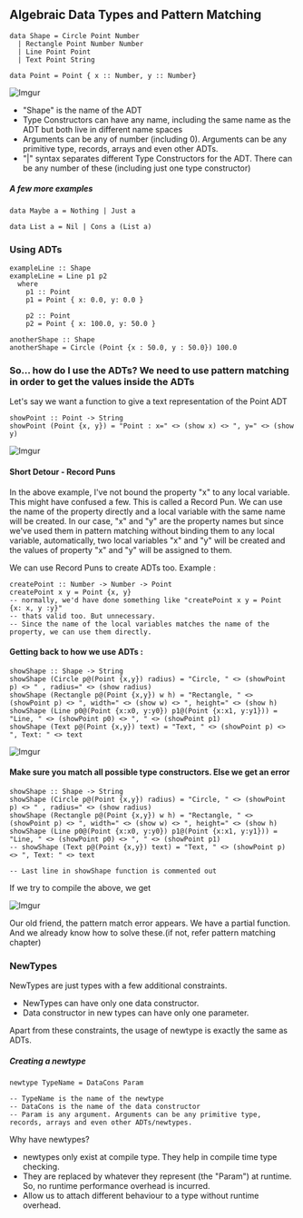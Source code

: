 ## Algebraic Data Types and Pattern Matching

```
data Shape = Circle Point Number
  | Rectangle Point Number Number
  | Line Point Point
  | Text Point String

data Point = Point { x :: Number, y :: Number}
```
![Imgur](https://i.imgur.com/RcPSQTn.jpg)

* "Shape" is the name of the ADT
* Type Constructors can have any name, including the same name as the ADT but both live in different name spaces
* Arguments can be any of number (including 0). Arguments can be any primitive type, records, arrays and even other ADTs.
* "|" syntax separates different Type Constructors for the ADT. There can be any number of these (including just one type constructor)

##### A few more examples
```
data Maybe a = Nothing | Just a

data List a = Nil | Cons a (List a)
```

### Using ADTs

```
exampleLine :: Shape
exampleLine = Line p1 p2
  where
    p1 :: Point
    p1 = Point { x: 0.0, y: 0.0 }

    p2 :: Point
    p2 = Point { x: 100.0, y: 50.0 }

anotherShape :: Shape
anotherShape = Circle (Point {x : 50.0, y : 50.0}) 100.0
```


### So... how do I use the ADTs? We need to use pattern matching in order to get the values inside the ADTs

Let's say we want a function to give a text representation of the Point ADT
```
showPoint :: Point -> String
showPoint (Point {x, y}) = "Point : x=" <> (show x) <> ", y=" <> (show y)
```

![Imgur](https://i.imgur.com/xPOoTfJ.jpg)

#### Short Detour - Record Puns

In the above example, I've not bound the property "x" to any local variable. This might have confused a few. This is called a Record Pun. We can use the name of the property directly and a local variable with the same name will be created. In our case, "x" and "y" are the property names but since we've used them in pattern matching without binding them to any local variable, automatically, two local variables "x" and "y" will be created and the values of property "x" and "y" will be assigned to them.

We can use Record Puns to create ADTs too. Example :

```
createPoint :: Number -> Number -> Point
createPoint x y = Point {x, y}
-- normally, we'd have done something like "createPoint x y = Point {x: x, y :y}"
-- thats valid too. But unnecessary.
-- Since the name of the local variables matches the name of the property, we can use them directly.
```

#### Getting back to how we use ADTs :

```
showShape :: Shape -> String
showShape (Circle p@(Point {x,y}) radius) = "Circle, " <> (showPoint p) <> " , radius=" <> (show radius)
showShape (Rectangle p@(Point {x,y}) w h) = "Rectangle, " <> (showPoint p) <> ", width=" <> (show w) <> ", height=" <> (show h)
showShape (Line p0@(Point {x:x0, y:y0}) p1@(Point {x:x1, y:y1})) = "Line, " <> (showPoint p0) <> ", " <> (showPoint p1)
showShape (Text p@(Point {x,y}) text) = "Text, " <> (showPoint p) <> ", Text: " <> text
```

![Imgur](https://i.imgur.com/tRVlzWk.jpg)

#### Make sure you match all possible type constructors. Else we get an error

```
showShape :: Shape -> String
showShape (Circle p@(Point {x,y}) radius) = "Circle, " <> (showPoint p) <> " , radius=" <> (show radius)
showShape (Rectangle p@(Point {x,y}) w h) = "Rectangle, " <> (showPoint p) <> ", width=" <> (show w) <> ", height=" <> (show h)
showShape (Line p0@(Point {x:x0, y:y0}) p1@(Point {x:x1, y:y1})) = "Line, " <> (showPoint p0) <> ", " <> (showPoint p1)
-- showShape (Text p@(Point {x,y}) text) = "Text, " <> (showPoint p) <> ", Text: " <> text

-- Last line in showShape function is commented out
```

If we try to compile the above, we get

![Imgur](https://i.imgur.com/yzywEzF.png)

Our old friend, the pattern match error appears. We have a partial function. And we already know how to solve these.(if not, refer pattern matching chapter)

### NewTypes

NewTypes are just types with a few additional constraints.

* NewTypes can have only one data constructor.
* Data constructor in new types can have only one parameter.

Apart from these constraints, the usage of newtype is exactly the same as ADTs.

##### Creating a newtype
```
newtype TypeName = DataCons Param

-- TypeName is the name of the newtype
-- DataCons is the name of the data constructor
-- Param is any argument. Arguments can be any primitive type, records, arrays and even other ADTs/newtypes.
```

Why have newtypes?
* newtypes only exist at compile type. They help in compile time type checking.
* They are replaced by whatever they represent (the "Param") at runtime. So, no runtime performance overhead is incurred.
* Allow us to attach different behaviour to a type without runtime overhead.
